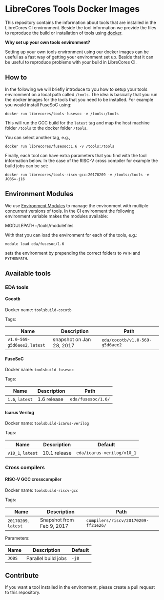 # LibreCores Tools Docker Images

This repository contains the information about tools that are
installed in the LibreCores CI environment. Beside the tool
information we provide the files to reproduce the build or
installation of tools using [docker](http://docker.io).

**Why set up your own tools environment?**

Setting up your own tools environment using our docker images can be
useful as a fast way of getting your environment set up. Beside that
it can be useful to reproduce problems with your build in LibreCores
CI.

## How to

In the following we will briefly introduce to you how to setup your
tools environment on a local path called `/tools`. The idea is
basically that you run the docker images for the tools that you need
to be installed. For example you would install FuseSoC using:

    docker run librecores/tools-fusesoc -v /tools:/tools

This will run the GCC build for the `latest` tag and map the host
machine folder `/tools` to the docker folder `/tools`.

You can select another tag, e.g.,

    docker run librecores/fusesoc:1.6 -v /tools:/tools

Finally, each tool can have extra parameters that you find with the
tool information below. In the case of the RISC-V cross compiler for
example the build jobs can be set:

    docker run librecores/tools-riscv-gcc:20170209 -v /tools:/tools -e JOBS=-j16

## Environment Modules

We use [Environment Modules](http://modules.sourceforge.net/) to
manage the environment with multiple concurrent versions of tools. In
the CI environment the following environment variable makes the
modules available:

   MODULEPATH=/tools/modulefiles

With that you can load the environment for each of the tools, e.g.:

    module load eda/fusesoc/1.6

sets the environment by prepending the correct folders to `PATH` and
`PYTHONPATH`.

## Available tools

### EDA tools

#### Cocotb

Docker name: `toolsbuild-cocotb`

Tags:

| Name | Description | Path |
| ---- | ----------- | ---- |
| `v1.0-569-g5d6aee2`, `latest` | snapshot on Jan 28, 2017 | `eda/cocotb/v1.0-569-g5d6aee2` |

#### FuseSoC

Docker name: `toolsbuild-fusesoc`

Tags:

| Name | Description | Path |
| ---- | ----------- | ---- |
| `1.6`, `latest` | 1.6 release | `eda/fusesoc/1.6/` |

#### Icarus Verilog

Docker name: `toolsbuild-icarus-verilog`

Tags:

| Name | Description | Default |
| ---- | ----------- | ------- |
| `v10_1`, `latest` | 10.1 release | `eda/icarus-verilog/v10_1` |

### Cross compilers

#### RISC-V GCC crosscompiler

Docker name: `toolsbuild-riscv-gcc` 

Tags:

| Name | Description | Path |
| ---- | ----------- | ---- |
| `20170209`, `latest` | Snapshot from Feb 9, 2017 | `compilers/riscv/20170209-ff21e26/`

Parameters:

| Name | Description | Default |
| ---- | ----------- | ------- |
| `JOBS` | Parallel build jobs | `-j8` |

## Contribute

If you want a tool installed in the environment, please create a pull
request to this repository.

